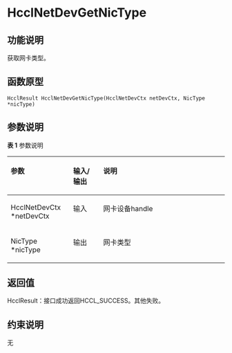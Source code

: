 # HcclNetDevGetNicType<a name="ZH-CN_TOPIC_0000001994467412"></a>

## 功能说明<a name="zh-cn_topic_0000001956458601_section1707mcpsimp"></a>

获取网卡类型。

## 函数原型<a name="zh-cn_topic_0000001956458601_section1704mcpsimp"></a>

```
HcclResult HcclNetDevGetNicType(HcclNetDevCtx netDevCtx, NicType *nicType)
```

## 参数说明<a name="zh-cn_topic_0000001956458601_section1710mcpsimp"></a>

**表 1**  参数说明

<a name="zh-cn_topic_0000001956458601_table1712mcpsimp"></a>
<table><thead align="left"><tr id="zh-cn_topic_0000001956458601_row1719mcpsimp"><th class="cellrowborder" valign="top" width="28.71%" id="mcps1.2.4.1.1"><p id="zh-cn_topic_0000001956458601_p1721mcpsimp"><a name="zh-cn_topic_0000001956458601_p1721mcpsimp"></a><a name="zh-cn_topic_0000001956458601_p1721mcpsimp"></a>参数</p>
</th>
<th class="cellrowborder" valign="top" width="13.86%" id="mcps1.2.4.1.2"><p id="zh-cn_topic_0000001956458601_p1723mcpsimp"><a name="zh-cn_topic_0000001956458601_p1723mcpsimp"></a><a name="zh-cn_topic_0000001956458601_p1723mcpsimp"></a>输入/输出</p>
</th>
<th class="cellrowborder" valign="top" width="57.43000000000001%" id="mcps1.2.4.1.3"><p id="zh-cn_topic_0000001956458601_p1725mcpsimp"><a name="zh-cn_topic_0000001956458601_p1725mcpsimp"></a><a name="zh-cn_topic_0000001956458601_p1725mcpsimp"></a>说明</p>
</th>
</tr>
</thead>
<tbody><tr id="zh-cn_topic_0000001956458601_row1727mcpsimp"><td class="cellrowborder" valign="top" width="28.71%" headers="mcps1.2.4.1.1 "><p id="zh-cn_topic_0000001956458601_p1729mcpsimp"><a name="zh-cn_topic_0000001956458601_p1729mcpsimp"></a><a name="zh-cn_topic_0000001956458601_p1729mcpsimp"></a>HcclNetDevCtx *netDevCtx</p>
</td>
<td class="cellrowborder" valign="top" width="13.86%" headers="mcps1.2.4.1.2 "><p id="zh-cn_topic_0000001956458601_p1731mcpsimp"><a name="zh-cn_topic_0000001956458601_p1731mcpsimp"></a><a name="zh-cn_topic_0000001956458601_p1731mcpsimp"></a>输入</p>
</td>
<td class="cellrowborder" valign="top" width="57.43000000000001%" headers="mcps1.2.4.1.3 "><p id="zh-cn_topic_0000001956458601_p1733mcpsimp"><a name="zh-cn_topic_0000001956458601_p1733mcpsimp"></a><a name="zh-cn_topic_0000001956458601_p1733mcpsimp"></a>网卡设备handle</p>
</td>
</tr>
<tr id="zh-cn_topic_0000001956458601_row1734mcpsimp"><td class="cellrowborder" valign="top" width="28.71%" headers="mcps1.2.4.1.1 "><p id="zh-cn_topic_0000001956458601_p1736mcpsimp"><a name="zh-cn_topic_0000001956458601_p1736mcpsimp"></a><a name="zh-cn_topic_0000001956458601_p1736mcpsimp"></a>NicType *nicType</p>
</td>
<td class="cellrowborder" valign="top" width="13.86%" headers="mcps1.2.4.1.2 "><p id="zh-cn_topic_0000001956458601_p1738mcpsimp"><a name="zh-cn_topic_0000001956458601_p1738mcpsimp"></a><a name="zh-cn_topic_0000001956458601_p1738mcpsimp"></a>输出</p>
</td>
<td class="cellrowborder" valign="top" width="57.43000000000001%" headers="mcps1.2.4.1.3 "><p id="zh-cn_topic_0000001956458601_p1740mcpsimp"><a name="zh-cn_topic_0000001956458601_p1740mcpsimp"></a><a name="zh-cn_topic_0000001956458601_p1740mcpsimp"></a>网卡类型</p>
</td>
</tr>
</tbody>
</table>

## 返回值<a name="zh-cn_topic_0000001956458601_section1741mcpsimp"></a>

HcclResult：接口成功返回HCCL\_SUCCESS。其他失败。

## 约束说明<a name="zh-cn_topic_0000001956458601_section1744mcpsimp"></a>

无


